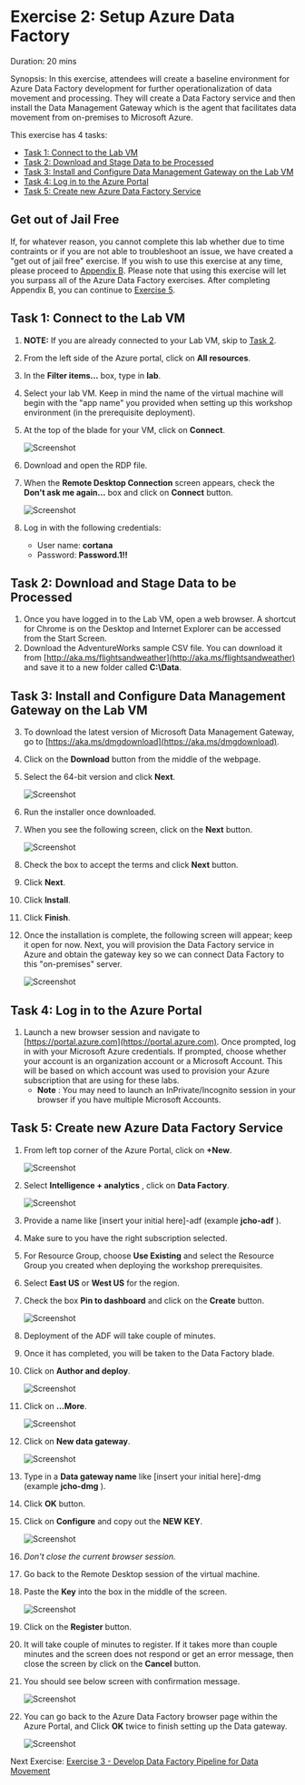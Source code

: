 # Exercise 2: Setup Azure Data Factory

Duration: 20 mins

Synopsis: In this exercise, attendees will create a baseline environment for Azure Data Factory development for further operationalization of data movement and processing. They will create a Data Factory service and then install the Data Management Gateway which is the agent that facilitates data movement from on-premises to Microsoft Azure.

This exercise has 4 tasks:

* [Task 1: Connect to the Lab VM](#task-1-connect-to-the-lab-vm)
* [Task 2: Download and Stage Data to be Processed](#task-2-download-and-stage-data-to-be-processed)
* [Task 3: Install and Configure Data Management Gateway on the Lab VM](#task-3-install-and-configure-data-management-gateway-on-the-lab-vm)
* [Task 4: Log in to the Azure Portal](#task-4-log-in-to-the-azure-portal)
* [Task 5: Create new Azure Data Factory Service](#task-5-create-new-azure-data-factory-service)

## Get out of Jail Free

If, for whatever reason, you cannot complete this lab whether due to time contraints or if you are not able to troubleshoot an issue, we have created a "get out of jail free" exercise. If you wish to use this exercise at any time, please proceed to [Appendix B](10_Appendix_B_-_Alternative_to_Data_Factory_Exercises.md). Please note that using this exercise will let you surpass all of the Azure Data Factory exercises. After completing Appendix B, you can continue to [Exercise 5](05_Exercise_5_-_Summarize_Data_Using_HDInsight_Spark.md).

## Task 1: Connect to the Lab VM

1. **NOTE:** If you are already connected to your Lab VM, skip to [Task 2](#task-2-download-and-stage-data-to-be-processed).
1. From the left side of the Azure portal, click on **All resources**.
2. In the **Filter items...** box, type in **lab**.
3. Select your lab VM. Keep in mind the name of the virtual machine will begin with the "app name" you provided when setting up this workshop environment (in the prerequisite deployment).
2. At the top of the blade for your VM, click on **Connect**.

    ![Screenshot](images/connect_to_the_lab_vm_1.png)

3. Download and open the RDP file.
1. When the **Remote Desktop Connection** screen appears, check the **Don't ask me again...** box and click on **Connect** button.

    ![Screenshot](images/ex02_connect_to_the_lab_vm_2.png)

1. Log in with the following credentials:
   - User name: **cortana**
   - Password: **Password.1!!**

## Task 2: Download and Stage Data to be Processed

1. Once you have logged in to the Lab VM, open a web browser. A shortcut for Chrome is on the Desktop and Internet Explorer can be accessed from the Start Screen.
2. Download the AdventureWorks sample CSV file. You can download it from [http://aka.ms/flightsandweather](http://aka.ms/flightsandweather) and save it to a new folder called **C:\Data**.

## Task 3: Install and Configure Data Management Gateway on the Lab VM

3. To download the latest version of Microsoft Data Management Gateway, go to [https://aka.ms/dmgdownload](https://aka.ms/dmgdownload).
4. Click on the **Download** button from the middle of the webpage.
5. Select the 64-bit version and click **Next**.

    ![Screenshot](images/ex02_install_and_configure_data_management_gateway_on_the_lab_vm_0.png)

1. Run the installer once downloaded.
2. When you see the following screen, click on the **Next** button.

    ![Screenshot](images/ex02_install_and_configure_data_management_gateway_on_the_lab_vm_1.png)

1. Check the box to accept the terms and click **Next** button.
2. Click **Next**.
3. Click **Install**.
4. Click **Finish**.
5. Once the installation is complete, the following screen will appear; keep it open for now. Next, you will provision the Data Factory service in Azure and obtain the gateway key so we can connect Data Factory to this &quot;on-premises&quot; server.

    ![Screenshot](images/ex02_install_and_configure_data_management_gateway_on_the_lab_vm_2.png)

## Task 4: Log in to the Azure Portal

1. Launch a new browser session and navigate to [https://portal.azure.com](https://portal.azure.com). Once prompted, log in with your Microsoft Azure credentials. If prompted, choose whether your account is an organization account or a Microsoft Account.  This will be based on which account was used to provision your Azure subscription that are using for these labs.
   - **Note** : You may need to launch an InPrivate/Incognito session in your browser if you have multiple Microsoft Accounts.

## Task 5: Create new Azure Data Factory Service

1. From left top corner of the Azure Portal, click on **+New**.

    ![Screenshot](images/ex02_create_new_azure_data_factory_service_0.png)

1. Select **Intelligence + analytics** , click on **Data Factory**.

    ![Screenshot](images/ex02_create_new_azure_data_factory_service_1.png)

1. Provide a name like [insert your initial here]-adf (example **jcho-adf** ).
2. Make sure to you have the right subscription selected.
3. For Resource Group, choose **Use Existing** and select the Resource Group you created when deploying the workshop prerequisites.
4. Select **East US** or **West US** for the region.
5. Check the box **Pin to dashboard** and click on the **Create** button.

    ![Screenshot](images/ex02_create_new_azure_data_factory_service_2.png)

1. Deployment of the ADF will take couple of minutes.
2. Once it has completed, you will be taken to the Data Factory blade.
3. Click on **Author and deploy**.

    ![Screenshot](images/ex02_create_new_azure_data_factory_service_3.png)

1. Click on **…More**.

    ![Screenshot](images/ex02_create_new_azure_data_factory_service_4.png)

1. Click on **New data gateway**.

    ![Screenshot](images/ex02_create_new_azure_data_factory_service_5.png)

1. Type in a **Data gateway name** like [insert your initial here]-dmg (example **jcho-dmg** ).
2. Click **OK** button.
3. Click on **Configure** and copy out the **NEW KEY**.

    ![Screenshot](images/ex02_create_new_azure_data_factory_service_11.png)

4. _Don't close the current browser session._
5. Go back to the Remote Desktop session of the virtual machine.
6. Paste the **Key** into the box in the middle of the screen.

    ![Screenshot](images/ex02_create_new_azure_data_factory_service_6.png)

1. Click on the **Register** button.
2. It will take couple of minutes to register. If it takes more than couple minutes and the screen does not respond or get an error message, then close the screen by click on the **Cancel** button.
3. You should see below screen with confirmation message.

    ![Screenshot](images/ex02_create_new_azure_data_factory_service_7.png)

1. You can go back to the Azure Data Factory browser page within the Azure Portal, and Click **OK** twice to finish setting up the Data gateway.

    ![Screenshot](images/ex02_create_new_azure_data_factory_service_10.png)

Next Exercise: [Exercise 3 - Develop Data Factory Pipeline for Data Movement](03_Exercise_3_-_Develop_Data_Factory_Pipeline_for_Data_Movement.md)
